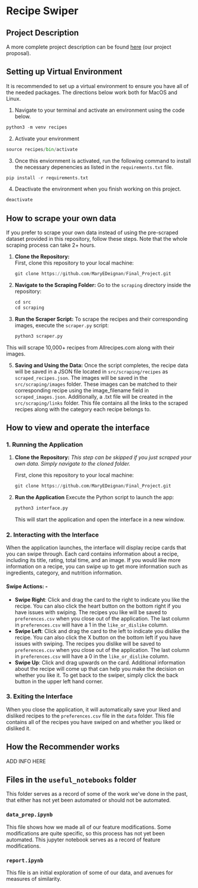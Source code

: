 # Recipe Swiper

## Project Description

A more complete project description can be found  <a href="docs/Al_and_Mary_Meal_Plan_Generator.pdf">here</a> (our project proposal).

## Setting up Virtual Environment
It is recommended to set up a virtual environment to ensure you have all of the needed packages. 
The directions below work both for MacOS and Linux. 
1. Navigate to your terminal and activate an environment using the code below. 
```python
python3 -m venv recipes
```
2. Activate your environment
```python
source recipes/bin/activate
```
3. Once this enviornment is activated, run the following command to install the necessary depenencies as listed in the `requirements.txt` file.
```python
pip install -r requirements.txt
```
4. Deactivate the environment when you finish working on this project. 
```python
deactivate
```


## How to scrape your own data
If you prefer to scrape your own data instead of using the pre-scraped dataset provided in this repository, follow these steps. Note that the whole scraping process can take 2+ hours. 
1. **Clone the Repository:**  
   First, clone this repository to your local machine:
   ```python
   git clone https://github.com/MaryEDeignan/Final_Project.git
   ```
2. **Navigate to the Scraping Folder:** Go to the `scraping` directory inside the repository:
	```python 
	cd src
	cd scraping 
	```
3. **Run the Scraper Script:** To scrape the recipes and their corresponding images, execute the `scraper.py` script:
	```python
	python3 scraper.py
	```
  This will scrape 10,000+ recipes from Allrecipes.com along with their images.

5. **Saving and Using the Data:** Once the script completes, the recipe data will be saved in a JSON file located in `src/scraping/recipes` as `scraped_recipes.json`. The images will be saved in the `src/scraping/images` folder.  These images can be matched to their corresponding recipe using the image_filename field in `scraped_images.json`. Additionally, a .txt file will be created in the `src/scraping/links` folder. This file contains all the links to the scraped recipes along with the category each recipe belongs to.

## How to view and operate the interface
### 1. **Running the Application**
1. **Clone the Repository:**  *This step can be skipped if you just scraped your own data. Simply navigate to the cloned folder.*
   
   First, clone this repository to your local machine:
   ```python
   git clone https://github.com/MaryEDeignan/Final_Project.git
   ``` 
3. **Run the Application** Execute the Python script to launch the app:
	```python 
	python3 interface.py
	```
	This will start the application and open the interface in a new window.

### 2. **Interacting with the Interface**
When the application launches, the interface will display recipe cards that you can swipe through. Each card contains information about a recipe, including its title, rating, total time, and an image. If you would like more information on a recipe, you can swipe up to get more information such as ingredients, category, and nutrition information. 
#### Swipe Actions: - 
- **Swipe Right**: Click and drag the card to the right to indicate you like the recipe. You can also click the heart button on the bottom right if you have issues with swiping. The recipes you like will be saved to `preferences.csv` when you close out of the application. The last column in `preferences.csv` will have a 1 in the `like_or_dislike` column. 
- **Swipe Left**: Click and drag the card to the left to indicate you dislike the recipe. You can also click the X button on the bottom left if you have issues with swiping. The recipes you dislike will be saved to `preferences.csv` when you close out of the application. The last column in `preferences.csv` will have a 0 in the `like_or_dislike` column.
- **Swipe Up**: Click and drag upwards on the card. Additional information about the recipe will come up that can help you make the decision on whether you like it. To get back to the swiper, simply click the back button in the upper left hand corner. 

### 3. **Exiting the Interface** 
When you close the application, it will automatically save your liked and disliked recipes to the `preferences.csv` file in the `data` folder. This file contains all of the recipes you have swiped on and whether you liked or disliked it. 

## How the Recommender works
ADD INFO HERE 

## Files in the `useful_notebooks` folder
This folder serves as a record of some of the work we've done in the past, that either has not yet been automated or should not be automated.

### `data_prep.ipynb`
This file shows how we made all of our feature modifications. Some modifications are quite specific, so this process has not yet been automated. This jupyter notebook serves as a record of feature modifications.

### `report.ipynb`
This file is an initial exploration of some of our data, and avenues for measures of similarity.






